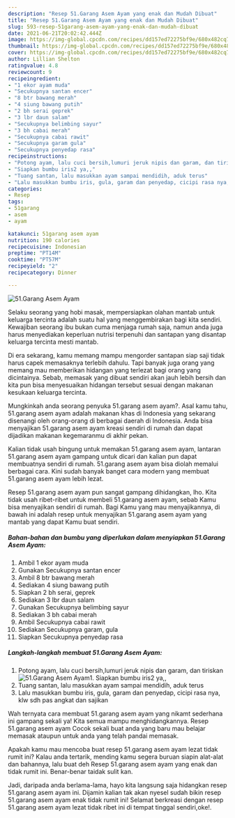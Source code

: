 ```yaml
---
description: "Resep 51.Garang Asem Ayam yang enak dan Mudah Dibuat"
title: "Resep 51.Garang Asem Ayam yang enak dan Mudah Dibuat"
slug: 593-resep-51garang-asem-ayam-yang-enak-dan-mudah-dibuat
date: 2021-06-21T20:02:42.444Z
image: https://img-global.cpcdn.com/recipes/dd157ed72275bf9e/680x482cq70/51garang-asem-ayam-foto-resep-utama.jpg
thumbnail: https://img-global.cpcdn.com/recipes/dd157ed72275bf9e/680x482cq70/51garang-asem-ayam-foto-resep-utama.jpg
cover: https://img-global.cpcdn.com/recipes/dd157ed72275bf9e/680x482cq70/51garang-asem-ayam-foto-resep-utama.jpg
author: Lillian Shelton
ratingvalue: 4.8
reviewcount: 9
recipeingredient:
- "1 ekor ayam muda"
- "Secukupnya santan encer"
- "8 btr bawang merah"
- "4 siung bawang putih"
- "2 bh serai geprek"
- "3 lbr daun salam"
- "Secukupnya belimbing sayur"
- "3 bh cabai merah"
- "Secukupnya cabai rawit"
- "Secukupnya garam gula"
- "Secukupnya penyedap rasa"
recipeinstructions:
- "Potong ayam, lalu cuci bersih,lumuri jeruk nipis dan garam, dan tiriskan"
- "Siapkan bumbu iris2 ya,,"
- "Tuang santan, lalu masukkan ayam sampai mendidih, aduk terus"
- "Lalu masukkan bumbu iris, gula, garam dan penyedap, cicipi rasa nya, klw sdh pas angkat dan sajikan"
categories:
- Resep
tags:
- 51garang
- asem
- ayam

katakunci: 51garang asem ayam 
nutrition: 190 calories
recipecuisine: Indonesian
preptime: "PT14M"
cooktime: "PT57M"
recipeyield: "2"
recipecategory: Dinner

---
```



![51.Garang Asem Ayam](https://img-global.cpcdn.com/recipes/dd157ed72275bf9e/680x482cq70/51garang-asem-ayam-foto-resep-utama.jpg)

Selaku seorang yang hobi masak, mempersiapkan olahan mantab untuk keluarga tercinta adalah suatu hal yang menggembirakan bagi kita sendiri. Kewajiban seorang ibu bukan cuma menjaga rumah saja, namun anda juga harus menyediakan keperluan nutrisi terpenuhi dan santapan yang disantap keluarga tercinta mesti mantab.

Di era  sekarang, kamu memang mampu mengorder santapan siap saji tidak harus capek memasaknya terlebih dahulu. Tapi banyak juga orang yang memang mau memberikan hidangan yang terlezat bagi orang yang dicintainya. Sebab, memasak yang dibuat sendiri akan jauh lebih bersih dan kita pun bisa menyesuaikan hidangan tersebut sesuai dengan makanan kesukaan keluarga tercinta. 



Mungkinkah anda seorang penyuka 51.garang asem ayam?. Asal kamu tahu, 51.garang asem ayam adalah makanan khas di Indonesia yang sekarang disenangi oleh orang-orang di berbagai daerah di Indonesia. Anda bisa menyajikan 51.garang asem ayam kreasi sendiri di rumah dan dapat dijadikan makanan kegemaranmu di akhir pekan.

Kalian tidak usah bingung untuk memakan 51.garang asem ayam, lantaran 51.garang asem ayam gampang untuk dicari dan kalian pun dapat membuatnya sendiri di rumah. 51.garang asem ayam bisa diolah memalui berbagai cara. Kini sudah banyak banget cara modern yang membuat 51.garang asem ayam lebih lezat.

Resep 51.garang asem ayam pun sangat gampang dihidangkan, lho. Kita tidak usah ribet-ribet untuk membeli 51.garang asem ayam, sebab Kamu bisa menyajikan sendiri di rumah. Bagi Kamu yang mau menyajikannya, di bawah ini adalah resep untuk menyajikan 51.garang asem ayam yang mantab yang dapat Kamu buat sendiri.

<!--inarticleads1-->

##### Bahan-bahan dan bumbu yang diperlukan dalam menyiapkan 51.Garang Asem Ayam:

1. Ambil 1 ekor ayam muda
1. Gunakan Secukupnya santan encer
1. Ambil 8 btr bawang merah
1. Sediakan 4 siung bawang putih
1. Siapkan 2 bh serai, geprek
1. Sediakan 3 lbr daun salam
1. Gunakan Secukupnya belimbing sayur
1. Sediakan 3 bh cabai merah
1. Ambil Secukupnya cabai rawit
1. Sediakan Secukupnya garam, gula
1. Siapkan Secukupnya penyedap rasa




<!--inarticleads2-->

##### Langkah-langkah membuat 51.Garang Asem Ayam:

1. Potong ayam, lalu cuci bersih,lumuri jeruk nipis dan garam, dan tiriskan
<img src="https://img-global.cpcdn.com/steps/abc33a8d401eea47/160x128cq70/51garang-asem-ayam-langkah-memasak-1-foto.jpg" alt="51.Garang Asem Ayam">1. Siapkan bumbu iris2 ya,,
1. Tuang santan, lalu masukkan ayam sampai mendidih, aduk terus
1. Lalu masukkan bumbu iris, gula, garam dan penyedap, cicipi rasa nya, klw sdh pas angkat dan sajikan




Wah ternyata cara membuat 51.garang asem ayam yang nikamt sederhana ini gampang sekali ya! Kita semua mampu menghidangkannya. Resep 51.garang asem ayam Cocok sekali buat anda yang baru mau belajar memasak ataupun untuk anda yang telah pandai memasak.

Apakah kamu mau mencoba buat resep 51.garang asem ayam lezat tidak rumit ini? Kalau anda tertarik, mending kamu segera buruan siapin alat-alat dan bahannya, lalu buat deh Resep 51.garang asem ayam yang enak dan tidak rumit ini. Benar-benar taidak sulit kan. 

Jadi, daripada anda berlama-lama, hayo kita langsung saja hidangkan resep 51.garang asem ayam ini. Dijamin kalian tak akan nyesel sudah bikin resep 51.garang asem ayam enak tidak rumit ini! Selamat berkreasi dengan resep 51.garang asem ayam lezat tidak ribet ini di tempat tinggal sendiri,oke!.

